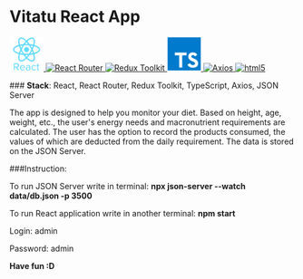 # Vitatu React App
<p align="left">
    <a href="https://reactjs.org/" target="_blank" title="React" rel="noreferrer">
        <img src="https://raw.githubusercontent.com/devicons/devicon/master/icons/react/react-original-wordmark.svg"
            alt="react" width="60" height="60" />
    </a>
    <a href="https://reactrouter.com/en/main" target="_blank" title="React Router" rel="noreferrer">
        <img src="https://reactrouter.com/twitterimage.jpg" alt="React Router"
            width="60" height="60" />
    </a>
    <a href="https://reactrouter.com/en/main" target="_blank" title="Redux Toolkit" rel="noreferrer">
        <img src="https://dawidpolednik.pl/static/media/6.59c46753.png" alt="Redux Toolkit"
            width="60" height="60" />
    </a>
    <a href="https://www.typescriptlang.org/" target="_blank" title="TypeScript" rel="noreferrer">
        <img src="https://raw.githubusercontent.com/devicons/devicon/master/icons/typescript/typescript-original.svg"
            alt="typescript" width="60" height="60" />
    </a>
    <a href="https://axios-http.com/docs/intro" target="_blank" title="Axios" rel="noreferrer"> <img
            src="https://images.velog.io/images/hyeonjeong/post/4487bfcb-62d5-4de6-8dc2-7559106ceb7b/img.jpeg"
            alt="Axios" width="100" height="60" />
    </a>
    <a href="https://www.w3.org/html/" target="_blank" title="HTML5" rel="noreferrer">
        <img src="https://upload.wikimedia.org/wikipedia/commons/thumb/3/38/HTML5_Badge.svg/2048px-HTML5_Badge.svg.png"
            alt="html5" width="60" height="60" />
    </a>
</p>
### <b>Stack</b>: React, React Router, Redux Toolkit, TypeScript, Axios, JSON Server

The app is designed to help you monitor your diet. Based on height, age, weight, etc., the user's energy needs and macronutrient requirements are calculated. The user has the option to record the products consumed, the values of which are deducted from the daily requirement. The data is stored on the JSON Server.

###Instruction:
<p>To run JSON Server write in terminal: <b>npx json-server --watch data/db.json -p 3500</b></p>
<p>To run React application write in another terminal: <b>npm start</b></p>
<p>Login: admin</p>
<p>Password: admin</p>

<b>Have fun :D</b>

